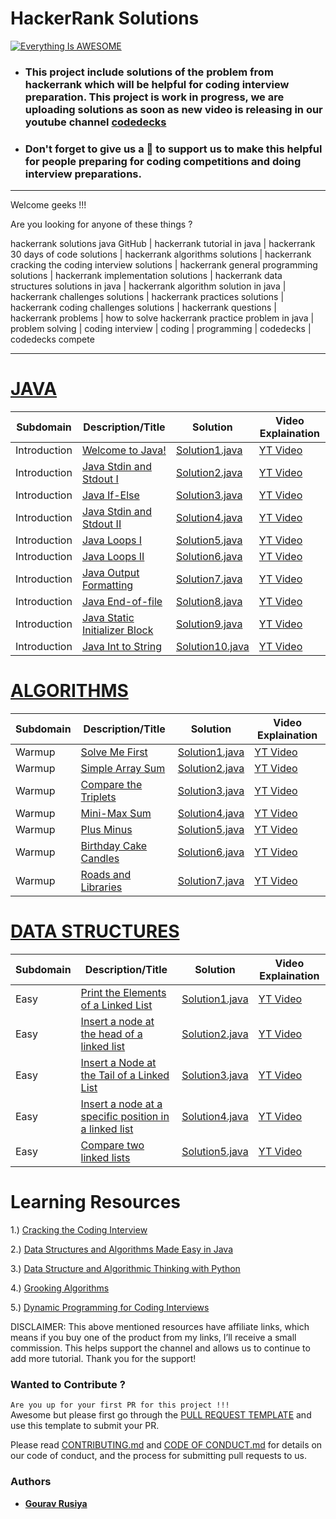 # HackerRank Solutions






[![Everything Is AWESOME](https://github.com/codedecks-in/HackerRank-Solutions/blob/master/codedecks.jpg)](https://www.youtube.com/c/codedecks?sub_confirmation=1 "Everything Is AWESOME")

- ### This project include solutions of the problem from hackerrank which will be helpful for coding interview preparation. This project is work in progress, we are uploading solutions as soon as new video is releasing in our youtube channel [codedecks](https://www.youtube.com/c/codedecks?sub_confirmation=1)
- ### Don't forget to give us a 🌟 to support us to make this helpful for people preparing for coding competitions and doing interview preparations.

----------------------------
Welcome geeks !!!
<br>

Are you looking for anyone of these things ?

hackerrank solutions java GitHub | hackerrank tutorial in java | hackerrank 30 days of code solutions | hackerrank algorithms solutions | hackerrank cracking the coding interview solutions | hackerrank general programming solutions | hackerrank implementation solutions | hackerrank data structures solutions in java | hackerrank algorithm solution in java | hackerrank challenges solutions | hackerrank practices solutions | hackerrank coding challenges solutions | hackerrank questions | hackerrank problems | how to solve hackerrank practice problem in java | problem solving | coding interview | coding | programming | codedecks | codedecks compete

-----------------------------




# [JAVA](https://www.hackerrank.com/domains/java)
| Subdomain    | Description/Title                                                                | Solution                                                                         | Video Explaination      |
| ---- | ---------------------------------------------------------------------- | --------------------------------------------------------------------------------------- | ----------------- |
|  Introduction  | [Welcome to Java!](https://www.hackerrank.com/challenges/welcome-to-java/problem)| [Solution1.java](./Java/welcome-to-java.java)    									    |							[YT Video](https://youtu.be/r268lvNP5OU)							       |
|  Introduction  | [Java Stdin and Stdout I](https://www.hackerrank.com/challenges/java-stdin-and-stdout-1/problem)| [Solution2.java](./Java/scanner.java)    									    |								[YT Video](https://youtu.be/r268lvNP5OU)						       |
|  Introduction  | [Java If-Else](https://www.hackerrank.com/challenges/java-if-else/problem)| [Solution3.java](./Java/java-if-else.java)    									    |	[YT Video](https://youtu.be/O0q_zZI7ccM)													       |
|  Introduction  | [Java Stdin and Stdout II](https://www.hackerrank.com/challenges/java-stdin-stdout/problem)| [Solution4.java](./Java/java_stdin_stdout_ii.java)    									    |							[YT Video](https://youtu.be/BPjNbwO02IY)							       |
|  Introduction  | [Java Loops I](https://www.hackerrank.com/challenges/java-loops-i/problem)| [Solution5.java](./Java/java-loops-i.java)    									    |							[YT Video](https://youtu.be/kfTsUFggRhI)							       |
|  Introduction  | [Java Loops II](https://www.hackerrank.com/challenges/java-loops/problem)| [Solution6.java](./Java/java-loops-ii.java)    									    |						[YT Video](https://youtu.be/jXY0GVkSMDU)							       |
|  Introduction  | [Java Output Formatting](https://www.hackerrank.com/challenges/java-output-formatting/problem)| [Solution7.java](./Java/java-output-formatting.java)    									    |						[YT Video]()							       |
|  Introduction  | [Java End-of-file](https://www.hackerrank.com/challenges/java-end-of-file/problem)| [Solution8.java](./Java/java-end-of-file.java)    									    |						[YT Video]()							       |
|  Introduction  | [Java Static Initializer Block](https://www.hackerrank.com/challenges/java-static-initializer-block/problem)| [Solution9.java](./Java/java-static-initializer-block.java)    									    |						[YT Video]()							       |
|  Introduction  | [Java Int to String](https://www.hackerrank.com/challenges/java-int-to-string/problem)| [Solution10.java](./Java/java-int-to-string.java)    									    |						[YT Video]()							       |



# [ALGORITHMS](https://www.hackerrank.com/domains/algorithms)
| Subdomain    | Description/Title                                                                | Solution                                                                         | Video Explaination      |
| ---- | ---------------------------------------------------------------------- | --------------------------------------------------------------------------------------- | ----------------- |
|  Warmup  | [Solve Me First](https://www.hackerrank.com/challenges/solve-me-first/problem)| [Solution1.java](./Algorithms/solve-me-first.java)    									    |								[YT Video](https://youtu.be/pO3lF-trL6E)						       |
|  Warmup  | [Simple Array Sum](https://www.hackerrank.com/challenges/simple-array-sum/problem)| [Solution2.java](./Algorithms/simple-array-sum.java)    									    |							[YT Video](https://youtu.be/avg_9s_39fM)							       |
|  Warmup  | [Compare the Triplets](https://www.hackerrank.com/challenges/compare-the-triplets/problem)| [Solution3.java](./Algorithms/compare-the-triplets.java)    									    |								[YT Video](https://youtu.be/46SWRZ_yFvc)						       |
|  Warmup  | [Mini-Max Sum](https://www.hackerrank.com/challenges/mini-max-sum/problem)| [Solution4.java](./Algorithms/mini-max-sum.java)    									    |								[YT Video](https://youtu.be/iL6sAbLRspM)						       |
|  Warmup  | [Plus Minus](https://www.hackerrank.com/challenges/plus-minus/problem)| [Solution5.java](./Algorithms/plus-minus.java)    									    |								[YT Video](https://youtu.be/D4S9CQU-Cx0)						       |
|  Warmup  | [Birthday Cake Candles](https://www.hackerrank.com/challenges/birthday-cake-candles)| [Solution6.java](./Algorithms/birthday-cake-candles.java)    									    |								[YT Video](https://youtu.be/B9v4jqx17dY)						       |
|  Warmup  | [Roads and Libraries](https://www.hackerrank.com/challenges/torque-and-development/problem)| [Solution7.java](./Algorithms/roadsandlibraries.java)    									    |								[YT Video]()						       |

# [DATA STRUCTURES](https://www.hackerrank.com/domains/data-structures)
| Subdomain    | Description/Title                                                                | Solution                                                                         | Video Explaination      |
| ---- | ---------------------------------------------------------------------- | --------------------------------------------------------------------------------------- | ----------------- |
|  Easy  | [Print the Elements of a Linked List](https://www.hackerrank.com/challenges/print-the-elements-of-a-linked-list/problem)| [Solution1.java](./Data-Structures/traverse-linkedlist.java)    									    |								[YT Video](https://youtu.be/KVTaQ0jy7Jw)						       |
|  Easy  | [Insert a node at the head of a linked list](https://www.hackerrank.com/challenges/insert-a-node-at-the-head-of-a-linked-list/problem)| [Solution2.java](./Data-Structures/insertAtHeadOfLinkedList.java)    									    |								[YT Video](https://youtu.be/KVTaQ0jy7Jw)
|  Easy  | [Insert a Node at the Tail of a Linked List](https://www.hackerrank.com/challenges/insert-a-node-at-the-tail-of-a-linked-list/problem)| [Solution3.java](./Data-Structures/insertAtEndOfLinkedList.java)    									    |								[YT Video](https://youtu.be/KVTaQ0jy7Jw)
|  Easy  | [Insert a node at a specific position in a linked list](https://www.hackerrank.com/challenges/insert-a-node-at-a-specific-position-in-a-linked-list/problem)| [Solution4.java](./Data-Structures/insertAtPositionOfLinkedList.java)    									    |				[YT Video](https://youtu.be/KVTaQ0jy7Jw)
|  Easy  | [Compare two linked lists](https://www.hackerrank.com/challenges/compare-two-linked-lists/problem)| [Solution5.java](./Data-Structures/compare-two-linked-lists.java) |	[YT Video](https://youtu.be/KVTaQ0jy7Jw)

# Learning Resources
1.) [Cracking the Coding Interview](https://amzn.to/3fH727G)

2.) [Data Structures and Algorithms Made Easy in Java](https://amzn.to/3fJXsRC)

3.) [Data Structure and Algorithmic Thinking with Python](https://amzn.to/30Ldczp)

4.) [Grooking Algorithms](https://amzn.to/3aeTcrV)

5.) [Dynamic Programming for Coding Interviews](https://amzn.to/31K16po)

DISCLAIMER: This above mentioned resources have affiliate links, which means if you buy one of the product from my links, I’ll receive a small commission. This helps support the channel and allows us to continue to add more tutorial. Thank you for the support!


### Wanted to Contribute ?
``Are you up for your first PR for this project !!!``
<br>
Awesome but please first go through the [PULL REQUEST TEMPLATE](https://github.com/codedecks-in/HackerRank-Solutions/blob/master/PULL_REQUEST_TEMPLATE) and use this template to submit your PR.

Please read [CONTRIBUTING.md](https://github.com/codedecks-in/HackerRank-Solutions/blob/master/CONTRIBUTING.md) and [CODE OF CONDUCT.md](https://github.com/codedecks-in/HackerRank-Solutions/blob/master/CODE_OF_CONDUCT.md) for details on our code of conduct, and the process for submitting pull requests to us.

### Authors
* **[Gourav Rusiya](https://github.com/GouravRusiya30)**
